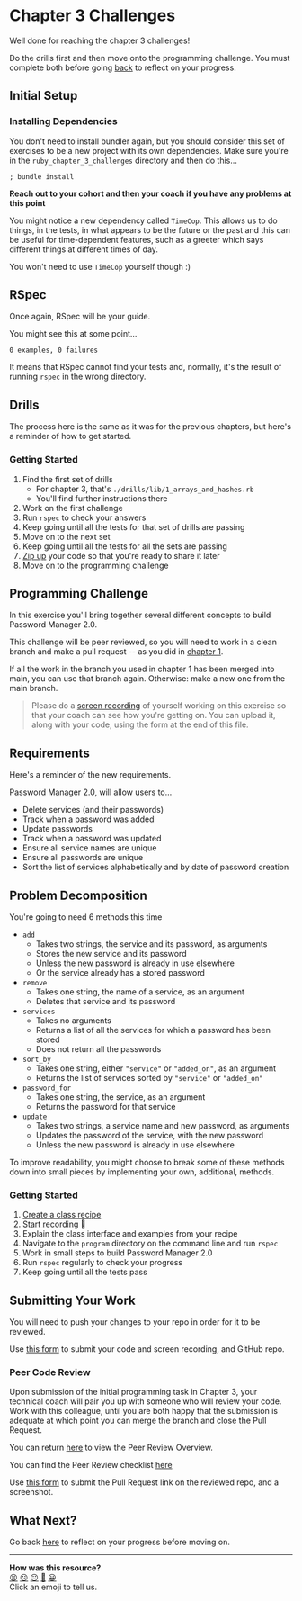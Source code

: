 # Chapter 3 Challenges

Well done for reaching the chapter 3 challenges!

Do the drills first and then move onto the programming challenge. You must complete both before going [back](https://github.com/makersacademy/ruby_foundations/blob/main/chapter3/06_putting_chapter_3_into_practice.md) to reflect on your progress.

## Initial Setup

### Installing Dependencies

You don't need to install bundler again, but you should consider this set of exercises to be a new project with its own dependencies. Make sure you're in the `ruby_chapter_3_challenges` directory and then do this...

```shell
; bundle install
```

**Reach out to your cohort and then your coach if you have any problems at this point**

You might notice a new dependency called `TimeCop`.  This allows us to do things, in the tests, in what appears to be the future or the past and this can be useful for time-dependent features, such as a greeter which says different things at different times of day.

You won't need to use `TimeCop` yourself though :)

## RSpec

Once again, RSpec will be your guide.

You might see this at some point...

```shell
0 examples, 0 failures
```

It means that RSpec cannot find your tests and, normally, it's the result of running `rspec` in the wrong directory.

## Drills

The process here is the same as it was for the previous chapters, but here's a reminder of how to get started.

### Getting Started

1. Find the first set of drills
    * For chapter 3, that's `./drills/lib/1_arrays_and_hashes.rb`
    * You'll find further instructions there
2. Work on the first challenge
3. Run `rspec` to check your answers
4. Keep going until all the tests for that set of drills are passing
5. Move on to the next set
6. Keep going until all the tests for all the sets are passing
7. [Zip up](../pills/creating_zipfiles.md) your code so that you're ready to share it later
8. Move on to the programming challenge

## Programming Challenge

In this exercise you'll bring together several different concepts to build Password Manager 2.0. 

This challenge will be peer reviewed, so you will need to work in a clean branch and make a pull request -- as you did in [chapter 1](../ruby_chapter_1_challenges/README.md#Programming-Challenge). 

If all the work in the branch you used in chapter 1 has been merged into main, you can use that branch again. Otherwise: make a new one from the main branch.

> Please do a [screen recording](../pills/screen_recordings.md) of yourself working on this exercise so that your coach can see how you're getting on. You can upload it, along with your code, using the form at the end of this file.

## Requirements

Here's a reminder of the new requirements.

Password Manager 2.0, will allow users to...

- Delete services (and their passwords)
- Track when a password was added
- Update passwords
- Track when a password was updated
- Ensure all service names are unique
- Ensure all passwords are unique
- Sort the list of services alphabetically and by date of password creation

## Problem Decomposition

You're going to need 6 methods this time
- `add`
    * Takes two strings, the service and its password, as arguments
    * Stores the new service and its password
    * Unless the new password is already in use elsewhere
    * Or the service already has a stored password
- `remove`
    * Takes one string, the name of a service, as an argument
    * Deletes that service and its password
- `services`
    * Takes no arguments
    * Returns a list of all the services for which a password has been stored
    * Does not return all the passwords
- `sort_by`
    * Takes one string, either `"service"` or `"added_on"`, as an argument
    * Returns the list of services sorted by `"service"` or `"added_on"`
- `password_for`
    * Takes one string, the service, as an argument
    * Returns the password for that service
- `update`
    * Takes two strings, a service name and new password, as arguments
    * Updates the password of the service, with the new password
    * Unless the new password is already in use elsewhere

To improve readability, you might choose to break some of these methods down into small pieces by implementing your own, additional, methods.

### Getting Started
1. [Create a class recipe](../ruby_chapter_2_challenges/baking_a_class.md)
2. [Start recording](../pills/screen_recordings.md) 🎥
3. Explain the class interface and examples from your recipe
4. Navigate to the `program` directory on the command line and run `rspec`
5. Work in small steps to build Password Manager 2.0
6. Run `rspec` regularly to check your progress
7. Keep going until all the tests pass



## Submitting Your Work
You will need to push your changes to your repo in order for it to be reviewed.

Use [this form](https://airtable.com/shr6mk28x0fy3OrxN?prefill_Item=rubyf_ch3_peer_review) to submit your code and screen recording, and GitHub repo.

### Peer Code Review

Upon submission of the initial programming task in Chapter 3, your technical coach will pair you up with someone who will review your code. Work with this colleague, until you are both happy that the submission is adequate at which point you can merge the branch and close the Pull Request.

You can return [here](https://github.com/makersacademy/ruby_foundations/blob/main/PEER_REVIEW.md) to view the Peer Review Overview.

You can find the Peer Review checklist [here](./program/CHECKLIST.md)

Use [this form](https://airtable.com/shr6mk28x0fy3OrxN?prefill_Item=rubyf_ch3_peer_review) to submit the Pull Request link on the reviewed repo, and a screenshot.

## What Next?

Go back [here](https://github.com/makersacademy/ruby_foundations/blob/main/chapter3/06_putting_chapter_3_into_practice.md) to reflect on your progress before moving on.


<!-- BEGIN GENERATED SECTION DO NOT EDIT -->

---

**How was this resource?**  
[😫](https://airtable.com/shrUJ3t7KLMqVRFKR?prefill_Repository=makersacademy%2Fruby_challenges&prefill_File=ruby_chapter_3_challenges%2FREADME.md&prefill_Sentiment=😫) [😕](https://airtable.com/shrUJ3t7KLMqVRFKR?prefill_Repository=makersacademy%2Fruby_challenges&prefill_File=ruby_chapter_3_challenges%2FREADME.md&prefill_Sentiment=😕) [😐](https://airtable.com/shrUJ3t7KLMqVRFKR?prefill_Repository=makersacademy%2Fruby_challenges&prefill_File=ruby_chapter_3_challenges%2FREADME.md&prefill_Sentiment=😐) [🙂](https://airtable.com/shrUJ3t7KLMqVRFKR?prefill_Repository=makersacademy%2Fruby_challenges&prefill_File=ruby_chapter_3_challenges%2FREADME.md&prefill_Sentiment=🙂) [😀](https://airtable.com/shrUJ3t7KLMqVRFKR?prefill_Repository=makersacademy%2Fruby_challenges&prefill_File=ruby_chapter_3_challenges%2FREADME.md&prefill_Sentiment=😀)  
Click an emoji to tell us.

<!-- END GENERATED SECTION DO NOT EDIT -->
